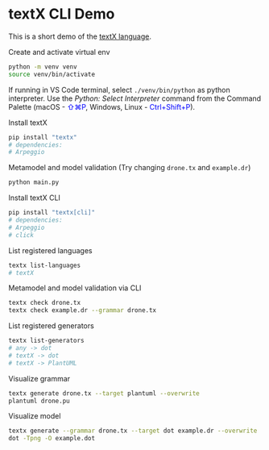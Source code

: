 # textX CLI Demo

This is a short demo of the [textX language](https://github.com/textX/textX).

Create and activate virtual env

``` bash
python -m venv venv
source venv/bin/activate
```

If running in VS Code terminal, select `./venv/bin/python` as python interpreter. Use the *Python: Select Interpreter* command from the Command Palette (macOS - <span style="color:blue">⇧⌘P</span>, Windows, Linux - <span style="color:blue">Ctrl+Shift+P</span>).

Install textX

``` bash
pip install "textx"
# dependencies:
# Arpeggio
```

Metamodel and model validation (Try changing `drone.tx` and `example.dr`)

``` bash
python main.py
```

Install textX CLI

``` bash
pip install "textx[cli]"
# dependencies:
# Arpeggio
# click
```

List registered languages

``` bash
textx list-languages
# textX
```

Metamodel and model validation via CLI

``` bash
textx check drone.tx
textx check example.dr --grammar drone.tx
```

List registered generators

``` bash
textx list-generators
# any -> dot
# textX -> dot
# textX -> PlantUML  
```

Visualize grammar

``` bash
textx generate drone.tx --target plantuml --overwrite
plantuml drone.pu
```

Visualize model

``` bash
textx generate --grammar drone.tx --target dot example.dr --overwrite
dot -Tpng -O example.dot
```